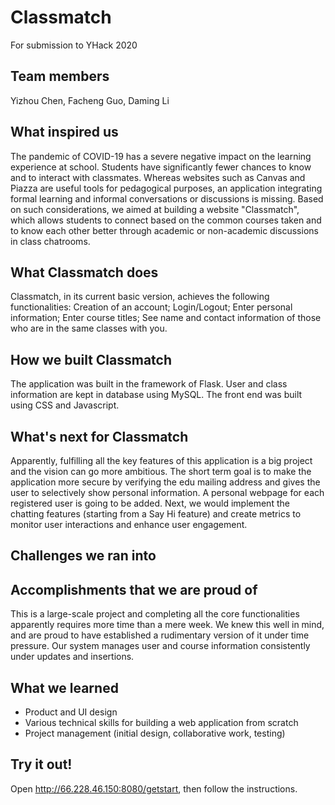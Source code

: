 # Classmatch
For submission to YHack 2020

## Team members
Yizhou Chen,
Facheng Guo,
Daming Li

## What inspired us
The pandemic of COVID-19 has a severe negative impact on the learning experience at school. Students have significantly fewer chances to know and to interact with classmates. Whereas websites such as Canvas and Piazza are useful tools for pedagogical purposes, an application integrating formal learning and informal conversations or discussions is missing. Based on such considerations, we aimed at building a website "Classmatch", which allows students to connect based on the common courses taken and to know each other better through academic or non-academic discussions in class chatrooms. 

## What Classmatch does
Classmatch, in its current basic version, achieves the following functionalities: Creation of an account; Login/Logout; Enter personal information; Enter course titles; See name and contact information of those who are in the same classes with you.

## How we built Classmatch
The application was built in the framework of Flask. User and class information are kept in database using MySQL. The front end was built using CSS and Javascript.

## What's next for Classmatch
Apparently, fulfilling all the key features of this application is a big project and the vision can go more ambitious. The short term goal is to make the application more secure by verifying the edu mailing address and gives the user to selectively show personal information. A personal webpage for each registered user is going to be added. Next, we would implement the chatting features (starting from a Say Hi feature) and create metrics to monitor user interactions and enhance user engagement.

## Challenges we ran into

## Accomplishments that we are proud of
This is a large-scale project and completing all the core functionalities apparently requires more time than a mere week. We knew this well in mind, and are proud to have established a rudimentary version of it under time pressure. Our system manages user and course information consistently under updates and insertions.

## What we learned
- Product and UI design
- Various technical skills for building a web application from scratch
- Project management (initial design, collaborative work, testing)

## Try it out!
Open http://66.228.46.150:8080/getstart, then follow the instructions.

